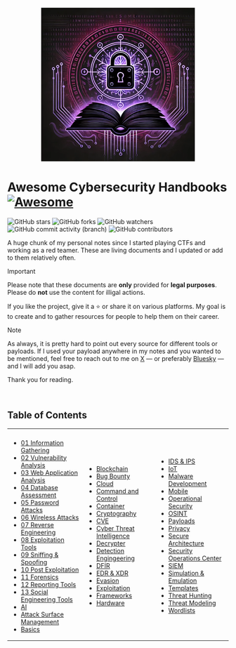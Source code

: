 <p align="center">
  <img width="350" height="350" src="images/awesome-cybersecurity-handbooks.webp">
</p>

# Awesome Cybersecurity Handbooks [![Awesome](https://cdn.rawgit.com/sindresorhus/awesome/d7305f38d29fed78fa85652e3a63e154dd8e8829/media/badge.svg)](https://github.com/sindresorhus/awesome)

![GitHub stars](https://img.shields.io/github/stars/0xsyr0/Awesome-Cybersecurity-Handbooks?logoColor=yellow) ![GitHub forks](https://img.shields.io/github/forks/0xsyr0/Awesome-Cybersecurity-Handbooks?logoColor=purple) ![GitHub watchers](https://img.shields.io/github/watchers/0xsyr0/Awesome-Cybersecurity-Handbooks?logoColor=green)</br>
![GitHub commit activity (branch)](https://img.shields.io/github/commit-activity/m/0xsyr0/Awesome-Cybersecurity-Handbooks) ![GitHub contributors](https://img.shields.io/github/contributors/0xsyr0/Awesome-Cybersecurity-Handbooks)

A huge chunk of my personal notes since I started playing CTFs and working as a red teamer. These are living documents and I updated or add to them relatively often.

> [!IMPORTANT]
> Please note that these documents are **only** provided for **legal purposes**. Please do **not** use the content for illigal actions.

If you like the project, give it a :star: or share it on various platforms. My goal is to create and to gather resources for people to help them on their career.

> [!NOTE]
> As always, it is pretty hard to point out every source for different tools or payloads. If I used your payload anywhere in my notes and you wanted to be mentioned, feel free to reach out to me on [X](https://twitter.com/syr0_) — or preferably [Bluesky](https://bsky.app/profile/0xsyr0.bsky.social) — and I will add you asap.

Thank you for reading.

<br>

## Table of Contents

<table><tbody>
<tr>
  <th></th>
  <th></th>
  <th></th>
<tr>
<tr>
  <td>

  * [01 Information Gathering](handbooks/01_information_gathering.md)
  * [02 Vulnerability Analysis](handbooks/02_vulnerability_analysis.md)
  * [03 Web Application Analysis](handbooks/03_web_application_analysis.md)
  * [04 Database Assessment](handbooks/04_database_assessment.md)
  * [05 Password Attacks](handbooks/05_password_attacks.md)
  * [06 Wireless Attacks](handbooks/06_wireless_attacks.md)
  * [07 Reverse Engineering](handbooks/07_reverse_engineering.md)
  * [08 Exploitation Tools](handbooks/08_exploitation_tools.md)
  * [09 Sniffing & Spoofing](handbooks/09_sniffing_%26_spoofing.md)
  * [10 Post Exploitation](handbooks/10_post_exploitation.md)
  * [11 Forensics](handbooks/11_forensics.md)
  * [12 Reporting Tools](handbooks/12_reporting_tools.md)
  * [13 Social Engineering Tools](handbooks/13_social_engineering_tools.md)
  * [AI](handbooks/ai.md)
  * [Attack Surface Management](handbooks/attack_surface_management.md)
  * [Basics](handbooks/basics.md)
  
  </td>
  <td>
    
  * [Blockchain](handbooks/blockchain.md)
  * [Bug Bounty](handbooks/bug_bounty.md)
  * [Cloud](handbooks/cloud.md)
  * [Command and Control](handbooks/command_and_control.md)
  * [Container](handbooks/container.md)
  * [Cryptography](handbooks/cryptography.md)
  * [CVE](handbooks/cve.md)
  * [Cyber Threat Intelligence](handbooks/cyber_threat_intelligence.md)
  * [Decrypter](handbooks/decrypter.md)
  * [Detection Engingeering](handbooks/detection_engineering.md)
  * [DFIR](handbooks/dfir.md)
  * [EDR & XDR](handbooks/edr_xdr.md)
  * [Evasion](handbooks/evasion.md)
  * [Exploitation](handbooks/exploitation.md)
  * [Frameworks](handbooks/frameworks.md)
  * [Hardware](handbooks/hardware.md)

  </td>
  <td>

  * [IDS & IPS](handbooks/ids_ips.md)
  * [IoT](handbooks/iot.md)
  * [Malware Development](handbooks/malware_development.md)
  * [Mobile](handbooks/mobile.md)
  * [Operational Security](handbooks/operational_security.md)
  * [OSINT](handbooks/osint.md)
  * [Payloads](handbooks/payloads.md)
  * [Privacy](handbooks/privacy.md)
  * [Secure Architecture](handbooks/secure_architecture.md)
  * [Security Operations Center](handbooks/security_operations_center.md)
  * [SIEM](handbooks/siem.md)
  * [Simulation & Emulation](handbooks/simulation_emulation.md)
  * [Templates](handbooks/templates.md)
  * [Threat Hunting](handbooks/threat_hunting.md)
  * [Threat Modeling](handbooks/threat_modeling.md)
  * [Wordlists](handbooks/wordlists.md)
  
  </td>
<tbody></table>
